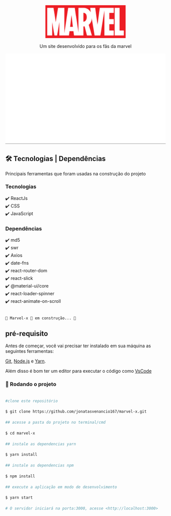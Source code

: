 <div align='center'>
    <img src='public/marvel_Logo.png' width='50%'>
</div>
<p align='center'>Um site desenvolvido para os fãs da marvel</p>

<img src="public/demonstracao.gif">

## 🛠 Tecnologias | Dependências

<p>Principais ferramentas que foram usadas na construção do projeto</p>

<h3>Tecnologias</h3>

✔️ ReactJs <br>
✔️ CSS <br>
✔️ JavaScript <br>

<h3>Dependências</h3>

✔️ md5 <br>
✔️ swr <br>
✔️ Axios <br>
✔️ date-fns <br>
✔️ react-router-dom <br>
✔️ react-slick <br>
✔️ @material-ui/core <br>
✔️ react-loader-spinner <br>
✔️ react-animate-on-scroll <br>

## <h4 align="center"> 
    🚧 Marvel-x 🚀 em construção... 🚧 

## pré-requisito

Antes de começar, você vai precisar ter instalado em sua máquina as seguintes ferramentas: 

[Git](https://git-scm.com), [Node.js](https://nodejs.org/en/) e [Yarn](https://classic.yarnpkg.com/en/docs/install/#windows-stable).

Além disso é bom ter um editor para executar o código como [VsCode](https://code.visualstudio.com/download)

### 🎲 Rodando o projeto

```bash

#clone este repositório

$ git clone https://github.com/jonatasvenancio167/marvel-x.git

## acesse a pasta do projeto no terminal/cmd

$ cd marvel-x

## instale as dependencias yarn

$ yarn install

## instale as dependencias npm

$ npm install

## execute a aplicação em modo de desenvolvimento 

$ yarn start

# O servidor iniciará na porta:3000, acesse <http://localhost:3000>

```

